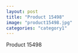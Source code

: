 ```yaml
---
layout: post
title: "Product 15498"
image: "product15498.jpg"
categories: "category1"
---
```

Product 15498
